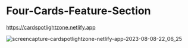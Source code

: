 # Four-Cards-Feature-Section

https://cardspotlightzone.netlify.app

![screencapture-cardspotlightzone-netlify-app-2023-08-08-22_06_25](https://github.com/Uzairahmad8/Four-Cards-Feature-Section/assets/112511661/b287b172-b952-429a-8b01-fe25f3287f3f)
